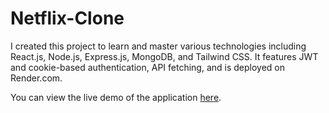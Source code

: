# Netflix-Clone

I created this project to learn and master various technologies including React.js, Node.js, Express.js, MongoDB, and Tailwind CSS. It features JWT and cookie-based authentication, API fetching, and is deployed on Render.com.

You can view the live demo of the application [here](https://netflix-clone-p05i.onrender.com).

